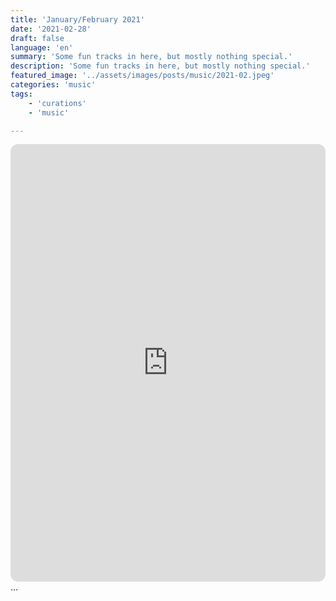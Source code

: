 ```yaml
---
title: 'January/February 2021'
date: '2021-02-28'
draft: false
language: 'en'
summary: 'Some fun tracks in here, but mostly nothing special.'
description: 'Some fun tracks in here, but mostly nothing special.'
featured_image: '../assets/images/posts/music/2021-02.jpeg'
categories: 'music'
tags:
    - 'curations'
    - 'music'

---
```

<!-- @format -->
<iframe
    style="border-radius:12px"
    src="https://open.spotify.com/embed/playlist/1LWxkOXdkJgo4SwMlGq4j6"
    width="100%"
    height="700"
    frameBorder="0"
    allowfullscreen=""
    allow="
        autoplay;
        clipboard-write;
        encrypted-media;
        fullscreen;
        picture-in-picture
        "
    loading="lazy"
    ></iframe>
...
